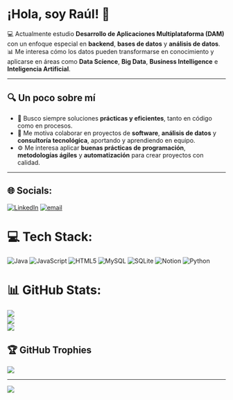 # ¡Hola, soy Raúl! 🚀  

💻 Actualmente estudio **Desarrollo de Aplicaciones Multiplataforma (DAM)** con un enfoque especial en **backend**, **bases de datos** y **análisis de datos**.  
📊 Me interesa cómo los datos pueden transformarse en conocimiento y aplicarse en áreas como **Data Science**, **Big Data**, **Business Intelligence** e **Inteligencia Artificial**.  

---

## 🔍 Un poco sobre mí  
- 🚀 Busco siempre soluciones **prácticas y eficientes**, tanto en código como en procesos.  
- 🤝 Me motiva colaborar en proyectos de **software**, **análisis de datos** y **consultoría tecnológica**, aportando y aprendiendo en equipo.  
- ⚙️ Me interesa aplicar **buenas prácticas de programación**, **metodologías ágiles** y **automatización** para crear proyectos con calidad.  

--- 

## 🌐 Socials:
[![LinkedIn](https://img.shields.io/badge/LinkedIn-%230077B5.svg?logo=linkedin&logoColor=white)](https://linkedin.com/in/www.linkedin.com/in/raúl-de-justo) [![email](https://img.shields.io/badge/Email-D14836?logo=gmail&logoColor=white)](mailto:Rauljusto7@outlook.com) 

# 💻 Tech Stack:
![Java](https://img.shields.io/badge/java-%23ED8B00.svg?style=for-the-badge&logo=openjdk&logoColor=white) ![JavaScript](https://img.shields.io/badge/javascript-%23323330.svg?style=for-the-badge&logo=javascript&logoColor=%23F7DF1E) ![HTML5](https://img.shields.io/badge/html5-%23E34F26.svg?style=for-the-badge&logo=html5&logoColor=white) ![MySQL](https://img.shields.io/badge/mysql-4479A1.svg?style=for-the-badge&logo=mysql&logoColor=white) ![SQLite](https://img.shields.io/badge/sqlite-%2307405e.svg?style=for-the-badge&logo=sqlite&logoColor=white) ![Notion](https://img.shields.io/badge/Notion-%23000000.svg?style=for-the-badge&logo=notion&logoColor=white) ![Python](https://img.shields.io/badge/python-3670A0?style=for-the-badge&logo=python&logoColor=ffdd54)
# 📊 GitHub Stats:
![](https://github-readme-stats.vercel.app/api?username=Raul-data&theme=aura&hide_border=false&include_all_commits=true&count_private=false)<br/>
![](https://nirzak-streak-stats.vercel.app/?user=Raul-data&theme=aura&hide_border=false)<br/>
![](https://github-readme-stats.vercel.app/api/top-langs/?username=Raul-data&theme=aura&hide_border=false&include_all_commits=true&count_private=false&layout=compact)

## 🏆 GitHub Trophies
![](https://github-profile-trophy.vercel.app/?username=Raul-data&theme=radical&no-frame=true&no-bg=true&margin-w=4)

---
[![](https://visitcount.itsvg.in/api?id=Raul-data&icon=2&color=6)](https://visitcount.itsvg.in)

<!-- Proudly created with GPRM ( https://gprm.itsvg.in ) -->
